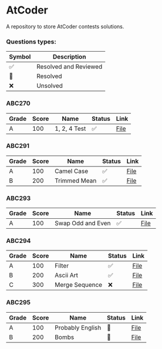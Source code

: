 # AtCoder

A repository to store AtCoder contests solutions.

### Questions types: 

| Symbol              | Description           |
|---------------------|-----------------------|
| :white_check_mark:  | Resolved and Reviewed |
| :construction:      | Resolved              |
| :x:                 | Unsolved              |

### ABC270

| Grade | Score | Name         | Status             | Link                                                                                                |
|-------|-------|--------------|--------------------|-----------------------------------------------------------------------------------------------------|
| A     | 100   | 1, 2, 4 Test | :white_check_mark: | [File](https://github.com/johnazedo/interview-questions/blob/main/atcoder/abc270/a_1_2_4_test_q.go) | 

### ABC291

| Grade | Score | Name         | Status             | Link                                                                                                 |
|-------|-------|--------------|--------------------|------------------------------------------------------------------------------------------------------|
| A     | 100   | Camel Case   | :white_check_mark: | [File](https://github.com/johnazedo/interview-questions/blob/main/atcoder/abc291/a_camel_case.go)    | 
| B     | 200   | Trimmed Mean | :white_check_mark: | [File](https://github.com/johnazedo/interview-questions/blob/main/atcoder/abc291/b_trimmed_mean.cpp) |
### ABC293

| Grade | Score | Name              | Status             | Link                                                                                                     |
|-------|-------|-------------------|--------------------|----------------------------------------------------------------------------------------------------------|
| A     | 100   | Swap Odd and Even | :white_check_mark: | [File](https://github.com/johnazedo/interview-questions/blob/main/atcoder/abc293/a_swap_odd_and_even.go) | 

### ABC294

| Grade | Score | Name           | Status             | Link                                                                                                   |
|-------|-------|----------------|--------------------|--------------------------------------------------------------------------------------------------------|
| A     | 100   | Filter         | :white_check_mark: | [File](https://github.com/johnazedo/interview-questions/blob/main/atcoder/abc294/a_filter.go)          | 
| B     | 200   | Ascii Art      | :white_check_mark: | [File](https://github.com/johnazedo/interview-questions/blob/main/atcoder/abc294/b_ascii_art.go)       |
| C     | 300   | Merge Sequence | :x:                | [File](https://github.com/johnazedo/interview-questions/blob/main/atcoder/abc294/c_merge_sequences.go) |

### ABC295

| Grade | Score | Name             | Status         | Link                                                                                                    |
|-------|-------|------------------|----------------|---------------------------------------------------------------------------------------------------------|
| A     | 100   | Probably English | :construction: | [File](https://github.com/johnazedo/interview-questions/tree/main/atcoder/abc295/a_probably_english.go) | 
| B     | 200   | Bombs            | :construction: | [File](https://github.com/johnazedo/interview-questions/tree/main/atcoder/abc295/b_bombs.cpp)           |